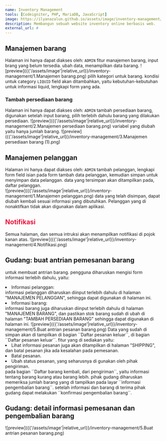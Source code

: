 ```yaml
---
name: Inventory Management
tools: [Codeigniter, PHP, MariaDB, JavaScript]
image: https://ilyanazalun.github.io/assets/image/inventory-management/Dashboard.png
description: Membangun sebuah website inventory online berbasis web.
external_url: #
---
```


## Manajemen barang
Halaman ini hanya dapat diakses oleh: <code>ADMIN</code>
fitur manajemen barang, input brang yang belum tersedia. ubah data, menampilkan data barang.
![preview]({{'/assets/image'|relative_url}}/inventory-management/1.Manajemen barang.png)
pilih kategori untuk barang. kondisi untuk category ``LIQUID`` field akan ditambahkan, yaitu kebutuhan-kebutuhan untuk informasi liquid,
lengkapi form yang ada.
### Tambah persediaan barang
Halaman ini hanya dapat diakses oleh: <code>ADMIN</code>
tambah persediaan barang, digunakan setelah input barang, pilih terlebih dahulu barang yang dilakukan persediaan.
![preview]({{'/assets/image'|relative_url}}/inventory-management/2.Manajemen persediaan barang.png)
variabel yang diubah yaitu hanya jumlah barang.
![preview]({{'/assets/image'|relative_url}}/inventory-management/3.Manajemen persediaan barang (1).png)


## Manajemen pelanggan
Halaman ini hanya dapat diakses oleh: <code>ADMIN</code>
tambah pelanggan, lengkapi form field isian pada form tambah data pelanggan, kemudian simpan untuk menyimpan data pelanggan. data yang tersimpan akan ditampilkan pada, daftar pelanggan.  
![preview]({{'/assets/image'|relative_url}}/inventory-management/1.Manajemen pelanggan.png)
data yang telah disimpan, dapat diubah kembali sesuai informasi yang dibutuhkan. Pelanggan yang di nonaktifkan tidak akan digunakan dalam aplikasi.


<h2 id="notifikasi" style="color:#ed143d">Notifikasi</h2>
Semua halaman, dan semua intruksi akan menampilkan notifikasi di pojok kanan atas.
![preview]({{'/assets/image'|relative_url}}/inventory-management/4.Notifikasi.png)

## Gudang: buat antrian pemesanan barang
untuk membuat antrian barang. pengguna diharuskan mengisi form informasi terlebih dahulu, yaitu:
<li>Informasi pelanggan:</li>
informasi pelanggan diharuskan diinput terlebih dahulu di halaman "MANAJEMEN PELANGGAN", sehingga dapat digunakan di halaman ini.
<li>Informasi barang:</li>
informasi barang juga diharuskan diinput terlebih dahulu di halaman "MANAJEMEN BARANG", dan pastikan stok barang sudah di ubah di halaman "TAMBAH PERSEDIAAN BARANG" sehingga dapat digunakan di halaman ini.
![preview]({{'/assets/image'|relative_url}}/inventory-management/5.Buat antrian pesanan barang.png)
Data yang sudah di simpan akan di tampilkan di bagian ``Daftar pesanan keluar``, di bagian ``Daftar pesanan keluar``.
fitur yang di sediakan yaitu:
<li>Lihat informasi pesanan juga akan ditampilkan di halaman "SHIPPING", dan batal pesanan jika ada kesalahan pada pemesanan.</li>
<li>Batal pesanan.</li>
<li>Ubah status pesanan, yang seharusnya di gunakan oleh pihak pengiriman.</li>
pada bagian ``Daftar barang kembali, dari pengiriman``, yaitu informasi tentang barang kurang atau barang lebih.
pihak gudang diharuskan memeriksa jumlah barang yang di tampilkan pada layar ``informasi pengembalian barang``. setelah informasi dan barang di terima pihak gudang dapat melakukan ``konfirmasi pengembalian barang``.


## Gudang: detail informasi pemesanan dan pengembalian barang
![preview]({{'/assets/image'|relative_url}}/inventory-management/5.Buat antrian pesanan barang.png)